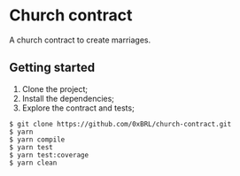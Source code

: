 # Church contract

A church contract to create marriages.

## Getting started
1. Clone the project;
2. Install the dependencies;
3. Explore the contract and tests;

```console
$ git clone https://github.com/0xBRL/church-contract.git
$ yarn
$ yarn compile
$ yarn test
$ yarn test:coverage
$ yarn clean
```
